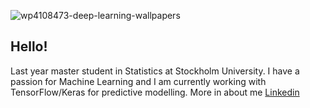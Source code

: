 ![wp4108473-deep-learning-wallpapers](https://user-images.githubusercontent.com/91677320/135479381-d88e2f8e-f43c-4789-ad0c-0074b5dcd1f2.jpg)

## Hello!
Last year master student in Statistics at Stockholm University.
I have a passion for Machine Learning and I am currently working with TensorFlow/Keras for predictive modelling.
More in about me
[Linkedin](#https://www.linkedin.com/in/olovrudberg/)
